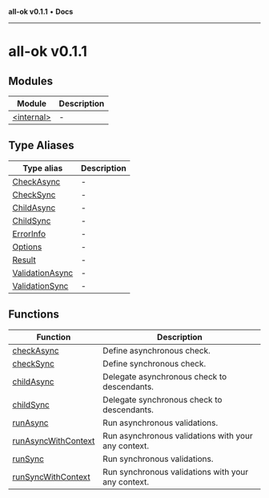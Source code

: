 **all-ok v0.1.1** • **Docs**

***

# all-ok v0.1.1

## Modules

| Module | Description |
| ------ | ------ |
| [\<internal\>](-internal-/README.md) | - |

## Type Aliases

| Type alias | Description |
| ------ | ------ |
| [CheckAsync](type-aliases/CheckAsync.md) | - |
| [CheckSync](type-aliases/CheckSync.md) | - |
| [ChildAsync](type-aliases/ChildAsync.md) | - |
| [ChildSync](type-aliases/ChildSync.md) | - |
| [ErrorInfo](type-aliases/ErrorInfo.md) | - |
| [Options](type-aliases/Options.md) | - |
| [Result](type-aliases/Result.md) | - |
| [ValidationAsync](type-aliases/ValidationAsync.md) | - |
| [ValidationSync](type-aliases/ValidationSync.md) | - |

## Functions

| Function | Description |
| ------ | ------ |
| [checkAsync](functions/checkAsync.md) | Define asynchronous check. |
| [checkSync](functions/checkSync.md) | Define synchronous check. |
| [childAsync](functions/childAsync.md) | Delegate asynchronous check to descendants. |
| [childSync](functions/childSync.md) | Delegate synchronous check to descendants. |
| [runAsync](functions/runAsync.md) | Run asynchronous validations. |
| [runAsyncWithContext](functions/runAsyncWithContext.md) | Run asynchronous validations with your any context. |
| [runSync](functions/runSync.md) | Run synchronous validations. |
| [runSyncWithContext](functions/runSyncWithContext.md) | Run synchronous validations with your any context. |
